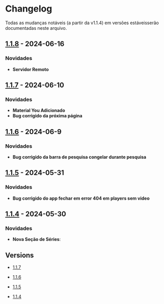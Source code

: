 # Changelog

Todas as mudanças notáveis ​​(a partir da v1.1.4) em versões estáveis ​​serão documentadas neste arquivo.

## [1.1.8](https://github.com/LucasLixo/TV-Hub/releases/tag/1.1.8) - 2024-06-16

### Novidades

- **Servidor Remoto**

## [1.1.7](https://github.com/LucasLixo/TV-Hub/releases/tag/1.1.7) - 2024-06-10

### Novidades

- **Material You Adicionado**
- **Bug corrigido da próxima página**

## [1.1.6](https://github.com/LucasLixo/TV-Hub/releases/tag/1.1.6) - 2024-06-9

### Novidades

- **Bug corrigido da barra de pesquisa congelar durante pesquisa**

## [1.1.5](https://github.com/LucasLixo/TV-Hub/releases/tag/1.1.5) - 2024-05-31

### Novidades

- **Bug corrigido do app fechar em error 404 em players sem video**

## [1.1.4](https://github.com/LucasLixo/TV-Hub/releases/tag/1.1.4) - 2024-05-30

### Novidades

- **Nova Seção de Séries**: 

## Versions

- [1.1.7](https://github.com/LucasLixo/TV-Hub/releases/tag/1.1.7)

- [1.1.6](https://github.com/LucasLixo/TV-Hub/releases/tag/1.1.6)

- [1.1.5](https://github.com/LucasLixo/TV-Hub/releases/tag/1.1.5)

- [1.1.4](https://github.com/LucasLixo/TV-Hub/releases/tag/1.1.4)
